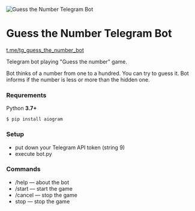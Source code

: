 ![Guess the Number Telegram Bot](https://habrastorage.org/webt/qb/8s/gu/qb8sgups0owfqkrggy7_9el-zu4.png)

# Guess the Number Telegram Bot
[t.me/tg_guess_the_number_bot](t.me/tg_guess_the_number_bot)

Telegram bot playing "Guess the number" game.

Bot thinks of a number from one to a hundred. You can try to guess it. Bot informs if the number is less or more than the hidden one.

### Requrements
Python **3.7+**
```
$ pip install aiogram
```

### Setup
* put down your Telegram API token (string 9)
* execute bot.py
### Commands
* /help — about the bot
* /start — start the game
* /cancel — stop the game
* stop — stop the game
